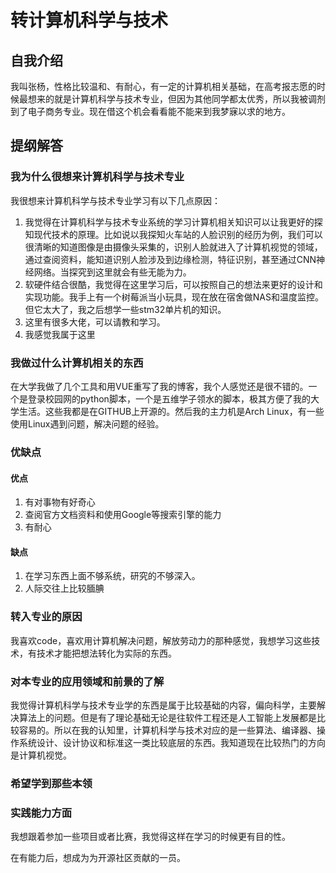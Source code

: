 # 转计算机科学与技术

## 自我介绍

我叫张杨，性格比较温和、有耐心，有一定的计算机相关基础，在高考报志愿的时候最想来的就是计算机科学与技术专业，但因为其他同学都太优秀，所以我被调剂到了电子商务专业。现在借这个机会看看能不能来到我梦寐以求的地方。

## 提纲解答

### 我为什么很想来计算机科学与技术专业

我很想来计算机科学与技术专业学习有以下几点原因：

1. 我觉得在计算机科学与技术专业系统的学习计算机相关知识可以让我更好的探知现代技术的原理。比如说以我探知火车站的人脸识别的经历为例，我们可以很清晰的知道图像是由摄像头采集的，识别人脸就进入了计算机视觉的领域，通过查阅资料，能知道识别人脸涉及到边缘检测，特征识别，甚至通过CNN神经网络。当探究到这里就会有些无能为力。
2. 软硬件结合很酷，我觉得在这里学习后，可以按照自己的想法来更好的设计和实现功能。我手上有一个树莓派当小玩具，现在放在宿舍做NAS和温度监控。但它太大了，我之后想学一些stm32单片机的知识。
3. 这里有很多大佬，可以请教和学习。
4. 我感觉我属于这里

### 我做过什么计算机相关的东西

在大学我做了几个工具和用VUE重写了我的博客，我个人感觉还是很不错的。一个是登录校园网的python脚本，一个是五维学子领水的脚本，极其方便了我的大学生活。这些我都是在GITHUB上开源的。然后我的主力机是Arch Linux，有一些使用Linux遇到问题，解决问题的经验。

### 优缺点

#### 优点

1. 有对事物有好奇心
2. 查阅官方文档资料和使用Google等搜索引擎的能力
3. 有耐心

#### 缺点

1. 在学习东西上面不够系统，研究的不够深入。
2. 人际交往上比较腼腆

### 转入专业的原因

我喜欢code，喜欢用计算机解决问题，解放劳动力的那种感觉，我想学习这些技术，有技术才能把想法转化为实际的东西。

### 对本专业的应用领域和前景的了解

我觉得计算机科学与技术专业学的东西是属于比较基础的内容，偏向科学，主要解决算法上的问题。但是有了理论基础无论是往软件工程还是人工智能上发展都是比较容易的。所以在我的认知里，计算机科学与技术对应的是一些算法、编译器、操作系统设计、设计协议和标准这一类比较底层的东西。我知道现在比较热门的方向是计算机视觉。

### 希望学到那些本领

### 实践能力方面

我想跟着参加一些项目或者比赛，我觉得这样在学习的时候更有目的性。

在有能力后，想成为为开源社区贡献的一员。



